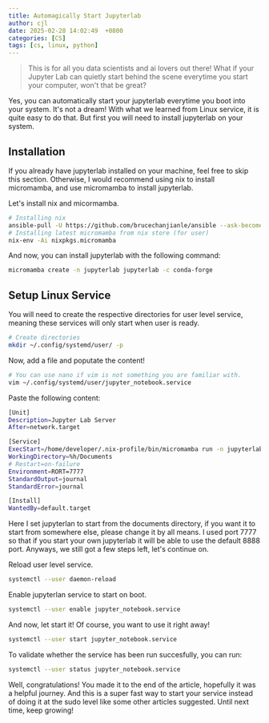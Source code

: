 ```yaml
---
title: Automagically Start Jupyterlab
author: cjl
date: 2025-02-28 14:02:49  +0800
categories: [CS]
tags: [cs, linux, python]
---
```


> This is for all you data scientists and ai lovers out there!
> What if your Jupyter Lab can quietly start behind the scene
> everytime you start your computer, won't that be great?


Yes, you can automatically start your jupyterlab everytime you boot into
your system. It's not a dream! With what we learned from Linux service,
it is quite easy to do that. But first you will need to install jupyterlab
on your system.

## Installation

If you already have jupyterlab installed on your machine, feel free to skip
this section. Otherwise, I would recommend using nix to install micromamba,
and use micromamba to install jupyterlab.  

Let's install nix and micormamba.  

```bash
# Installing nix
ansible-pull -U https://github.com/brucechanjianle/ansible --ask-become-pass --tags nix
# Installing latest micromamba from nix store (for user)
nix-env -Ai nixpkgs.micromamba
```

And now, you can install jupyterlab with the following command:  

```bash
micromamba create -n jupyterlab jupyterlab -c conda-forge
```

## Setup Linux Service

You will need to create the respective directories for user level service,
meaning these services will only start when user is ready.  

```bash
# Create directories
mkdir ~/.config/systemd/user/ -p
```

Now, add a file and poputate the content!  

```bash
# You can use nano if vim is not something you are familiar with.
vim ~/.config/systemd/user/jupyter_notebook.service 
```

Paste the following content:
```bash
[Unit]
Description=Jupyter Lab Server
After=network.target

[Service]
ExecStart=/home/developer/.nix-profile/bin/micromamba run -n jupyterlab jupyter lab --port 7777 --no-browser
WorkingDirectory=%h/Documents
# Restart=on-failure
Environment=RORT=7777
StandardOutput=journal
StandardError=journal

[Install]
WantedBy=default.target
```


Here I set jupyterlan to start from the documents directory,
if you want it to start from somewhere else, please change it by all means.
I used port 7777 so that if you start your own jupyterlab it will be able
to use the default 8888 port. Anyways, we still got a few steps left, let's
continue on.  


Reload user level service.  
```bash
systemctl --user daemon-reload
```

Enable jupyterlan service to start on boot.  

```bash
systemctl --user enable jupyter_notebook.service
```

And now, let start it! Of course, you want to use it right away!  

```bash
systemctl --user start jupyter_notebook.service
```

To validate whether the service has been run succesfully, you can run:  

```bash
systemctl --user status jupyter_notebook.service
```


Well, congratulations! You made it to the end of the article, hopefully it
was a helpful journey. And this is a super fast way to start your service
instead of doing it at the sudo level like some other articles suggested.
Until next time, keep growing!
